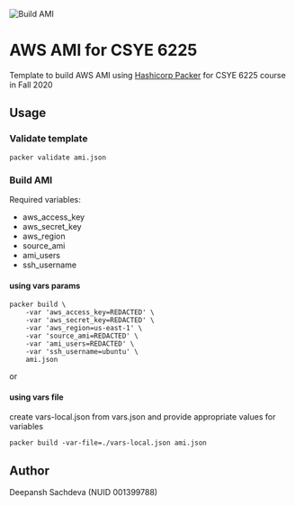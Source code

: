 ![Build AMI](https://github.com/sachdevade-fall2020/ami/workflows/Build%20AMI%20Workflow/badge.svg)

# AWS AMI for CSYE 6225
Template to build AWS AMI using [Hashicorp Packer](https://packer.io/) for CSYE 6225 course in Fall 2020

## Usage

### Validate template
```
packer validate ami.json
```

### Build AMI

Required variables:
- aws_access_key
- aws_secret_key
- aws_region
- source_ami
- ami_users
- ssh_username

#### using vars params
```
packer build \
    -var 'aws_access_key=REDACTED' \
    -var 'aws_secret_key=REDACTED' \
    -var 'aws_region=us-east-1' \
    -var 'source_ami=REDACTED' \
    -var 'ami_users=REDACTED' \
    -var 'ssh_username=ubuntu' \
    ami.json
```
or

#### using vars file
create vars-local.json from vars.json and provide appropriate values for variables
```
packer build -var-file=./vars-local.json ami.json
```

## Author
Deepansh Sachdeva (NUID 001399788)
